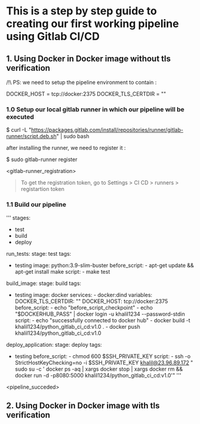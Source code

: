 # This is a step by step guide to creating our first working pipeline using Gitlab CI/CD

## 1. Using Docker in Docker image without tls verification

/!\ PS: we need to setup the pipeline environment to contain :

DOCKER_HOST = tcp://docker:2375
DOCKER_TLS_CERTDIR = ""

### 1.0 Setup our local gitlab runner in which our pipeline will be executed

$  curl -L "https://packages.gitlab.com/install/repositories/runner/gitlab-runner/script.deb.sh" | sudo bash

after installing the runner, we need to register it :

$ sudo gitlab-runner register 
				
<image1> <gitlab-runner_registration>

>To get the registration token, go to Settings > CI CD > runners > registartion token				

### 1.1 Build our pipeline				
'''
stages:
  - test
  - build
  - deploy

run_tests:
  stage: test
  tags: 
   - testing
  image: python:3.9-slim-buster
  before_script:
    - apt-get update && apt-get install make
  script:
    - make test



build_image:
  stage: build
  tags: 
   - testing
  image: docker
  services:
    - docker:dind
  variables:
    DOCKER_TLS_CERTDIR: ""
    DOCKER_HOST: tcp://docker:2375
  before_script:
    - echo "before_script_checkpoint"
    - echo "$DOCKERHUB_PASS" | docker login -u khalil1234 --password-stdin
  script:
    - echo "successfully connected to docker hub"
    - docker build -t khalil1234/python_gitlab_ci_cd:v1.0 .
    - docker push khalil1234/python_gitlab_ci_cd:v1.0

    
deploy_application:
  stage: deploy
  tags: 
   - testing
  before_script:
    - chmod 600 $SSH_PRIVATE_KEY
  script:
    - ssh -o StrictHostKeyChecking=no -i $SSH_PRIVATE_KEY khalil@23.96.89.172 "
       sudo su -c '
       docker ps -aq | xargs docker stop | xargs docker rm &&
       docker run -d -p8080:5000 khalil1234/python_gitlab_ci_cd:v1.0'"
'''

<image2><pipeline_succeded>

## 2. Using Docker in Docker image with tls verification
